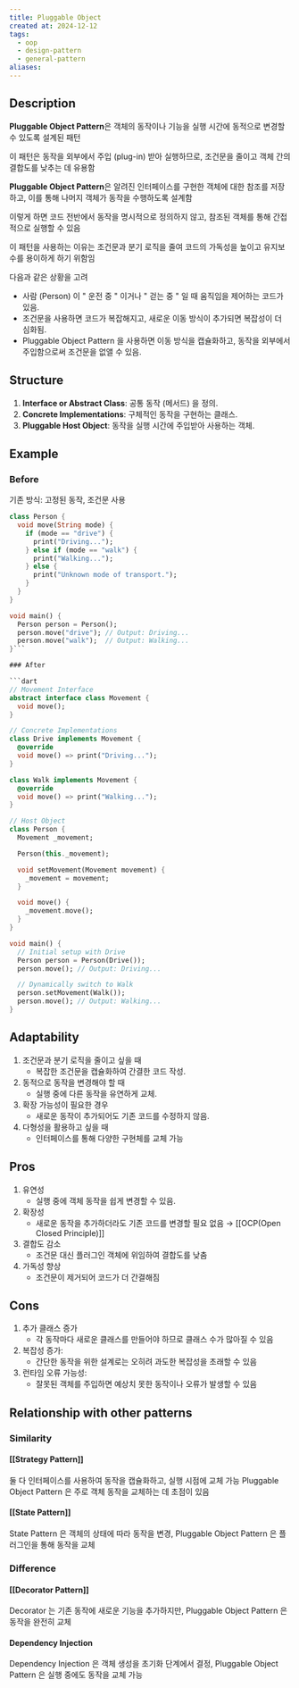 ```yaml
---
title: Pluggable Object
created at: 2024-12-12
tags:
  - oop
  - design-pattern
  - general-pattern
aliases:
---
```


## Description

**Pluggable Object Pattern**은 객체의 동작이나 기능을 실행 시간에 동적으로 변경할 수 있도록 설계된 패턴

이 패턴은 동작을 외부에서 주입 (plug-in) 받아 실행하므로, 조건문을 줄이고 객체 간의 결합도를 낮추는 데 유용함

**Pluggable Object Pattern**은 알려진 인터페이스를 구현한 객체에 대한 참조를 저장하고, 이를 통해 나머지 객체가 동작을 수행하도록 설계함

이렇게 하면 코드 전반에서 동작을 명시적으로 정의하지 않고, 참조된 객체를 통해 간접적으로 실행할 수 있음

이 패턴을 사용하는 이유는 조건문과 분기 로직을 줄여 코드의 가독성을 높이고 유지보수를 용이하게 하기 위함임

다음과 같은 상황을 고려

- 사람 (Person) 이 " 운전 중 " 이거나 " 걷는 중 " 일 때 움직임을 제어하는 코드가 있음.
- 조건문을 사용하면 코드가 복잡해지고, 새로운 이동 방식이 추가되면 복잡성이 더 심화됨.
- Pluggable Object Pattern 을 사용하면 이동 방식을 캡슐화하고, 동작을 외부에서 주입함으로써 조건문을 없앨 수 있음.

## Structure

1. **Interface or Abstract Class**: 공통 동작 (메서드) 을 정의.
2. **Concrete Implementations**: 구체적인 동작을 구현하는 클래스.
3. **Pluggable Host Object**: 동작을 실행 시간에 주입받아 사용하는 객체.

## Example

### Before

기존 방식: 고정된 동작, 조건문 사용

```dart
class Person {
  void move(String mode) {
    if (mode == "drive") {
      print("Driving...");
    } else if (mode == "walk") {
      print("Walking...");
    } else {
      print("Unknown mode of transport.");
    }
  }
}

void main() {
  Person person = Person();
  person.move("drive"); // Output: Driving...
  person.move("walk");  // Output: Walking...
}```

### After

```dart
// Movement Interface
abstract interface class Movement {
  void move();
}

// Concrete Implementations
class Drive implements Movement {
  @override
  void move() => print("Driving...");
}

class Walk implements Movement {
  @override
  void move() => print("Walking...");
}

// Host Object
class Person {
  Movement _movement;

  Person(this._movement);

  void setMovement(Movement movement) {
    _movement = movement;
  }

  void move() {
    _movement.move();
  }
}

void main() {
  // Initial setup with Drive
  Person person = Person(Drive());
  person.move(); // Output: Driving...

  // Dynamically switch to Walk
  person.setMovement(Walk());
  person.move(); // Output: Walking...
}
```

## Adaptability

1. 조건문과 분기 로직을 줄이고 싶을 때
   - 복잡한 조건문을 캡슐화하여 간결한 코드 작성.
2. 동적으로 동작을 변경해야 할 때
   - 실행 중에 다른 동작을 유연하게 교체.
3. 확장 가능성이 필요한 경우
   - 새로운 동작이 추가되어도 기존 코드를 수정하지 않음.
4. 다형성을 활용하고 싶을 때
   - 인터페이스를 통해 다양한 구현체를 교체 가능

## Pros

1. 유연성
   - 실행 중에 객체 동작을 쉽게 변경할 수 있음.
2. 확장성
   - 새로운 동작을 추가하더라도 기존 코드를 변경할 필요 없음 → [[OCP(Open Closed Principle)]]
3. 결합도 감소
   - 조건문 대신 플러그인 객체에 위임하여 결합도를 낮춤
4. 가독성 향상
   - 조건문이 제거되어 코드가 더 간결해짐

## Cons

1. 추가 클래스 증가
   - 각 동작마다 새로운 클래스를 만들어야 하므로 클래스 수가 많아질 수 있음
2. 복잡성 증가:
   - 간단한 동작을 위한 설계로는 오히려 과도한 복잡성을 초래할 수 있음
3. 런타임 오류 가능성:
   - 잘못된 객체를 주입하면 예상치 못한 동작이나 오류가 발생할 수 있음

## Relationship with other patterns

### Similarity

#### [[Strategy Pattern]]

둘 다 인터페이스를 사용하여 동작을 캡슐화하고, 실행 시점에 교체 가능
Pluggable Object Pattern 은 주로 객체 동작을 교체하는 데 초점이 있음

#### [[State Pattern]]

State Pattern 은 객체의 상태에 따라 동작을 변경, Pluggable Object Pattern 은 플러그인을 통해 동작을 교체

### Difference

#### [[Decorator Pattern]]

Decorator 는 기존 동작에 새로운 기능을 추가하지만, Pluggable Object Pattern 은 동작을 완전히 교체

#### Dependency Injection

Dependency Injection 은 객체 생성을 초기화 단계에서 결정, Pluggable Object Pattern 은 실행 중에도 동작을 교체 가능
